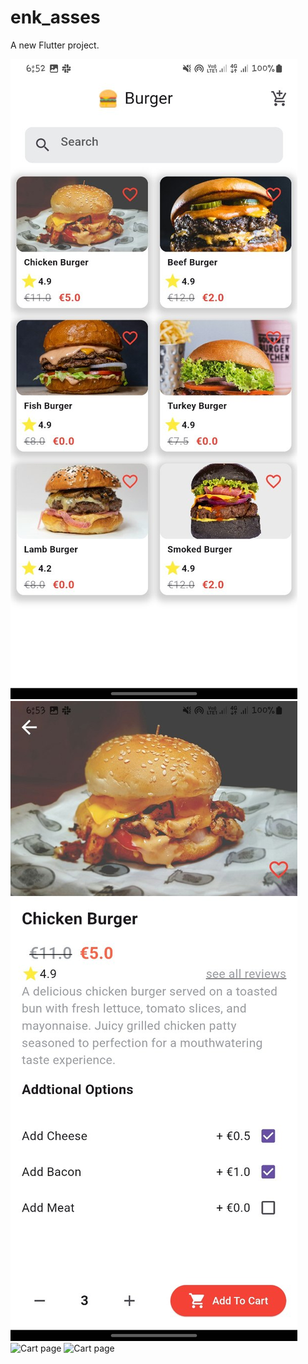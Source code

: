 

# enk_asses

A new Flutter project.


![Home page](./assets/images/homepage.jpg)
![Detail page](./assets/images/detailpage.jpg)
![Cart page](./assets/images/cartpage.jpg')
![Cart page]('assets/images/cart2page.jpg')


